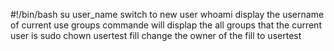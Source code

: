 #!/bin/bash
su user_name switch to new user
whoami display the username of current use
groups commande will displap the all groups that the current user is
sudo chown usertest fill change the owner of the fill to usertest 
